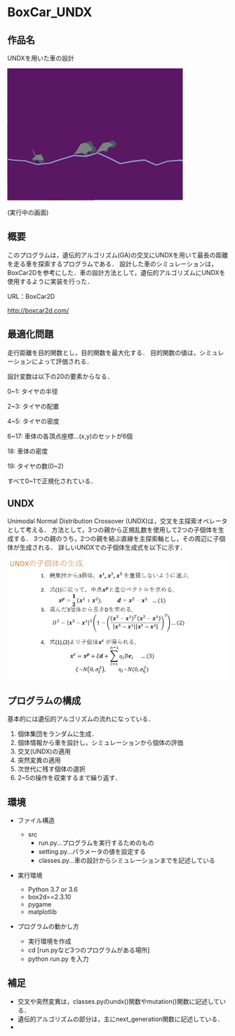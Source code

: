 # BoxCar_UNDX

## 作品名
UNDXを用いた車の設計

![car](img/box_car.jpg)

(実行中の画面)

## 概要
このプログラムは，遺伝的アルゴリズム(GA)の交叉にUNDXを用いて最長の距離を走る車を探索するプログラムである．
設計した車のシミュレーションは，BoxCar2Dを参考にした．車の設計方法として，遺伝的アルゴリズムにUNDXを使用するように実装を行った．

URL：BoxCar2D

http://boxcar2d.com/

## 最適化問題
走行距離を目的関数とし，目的関数を最大化する．
目的関数の値は，シミュレーションによって評価される．

設計変数は以下の20の要素からなる．

0~1: タイヤの半径

2~3: タイヤの配置

4~5: タイヤの密度

6~17: 車体の各頂点座標...(x,y)のセットが6個

18: 車体の密度

19: タイヤの数(0~2)

すべて0~1で正規化されている．
 
## UNDX
Unimodal Normal Distribution Crossover (UNDX)は，交叉を主探索オペレータとして考える．
方法として，3つの親から正規乱数を使用して2つの子個体を生成する．
3つの親のうち，2つの親を結ぶ直線を主探索軸とし，その周辺に子個体が生成される．
詳しいUNDXでの子個体生成式を以下に示す．

![undx_shiki](img/undx_offspring.jpg)


## プログラムの構成  
基本的には遺伝的アルゴリズムの流れになっている．

1. 個体集団をランダムに生成．
2. 個体情報から車を設計し，シミュレーションから個体の評価
3. 交叉(UNDX)の適用
4. 突然変異の適用
5. 次世代に残す個体の選択
6. 2~5の操作を収束するまで繰り返す．


## 環境
- ファイル構造
    - src
       - run.py...プログラムを実行するためのもの
       - setting.py...パラメータの値を設定する
       - classes.py...車の設計からシミュレーションまでを記述している

- 実行環境
  - Python 3.7 or 3.6
  - box2d==2.3.10
  - pygame
  - matplotlib

- プログラムの動かし方
  - 実行環境を作成
  - cd [run.pyなど3つのプログラムがある場所]
  - python run.py  を入力
  
## 補足
- 交叉や突然変異は，classes.pyのundx()関数やmutation()関数に記述している．
- 遺伝的アルゴリズムの部分は，主にnext_generation関数に記述している．
- 
